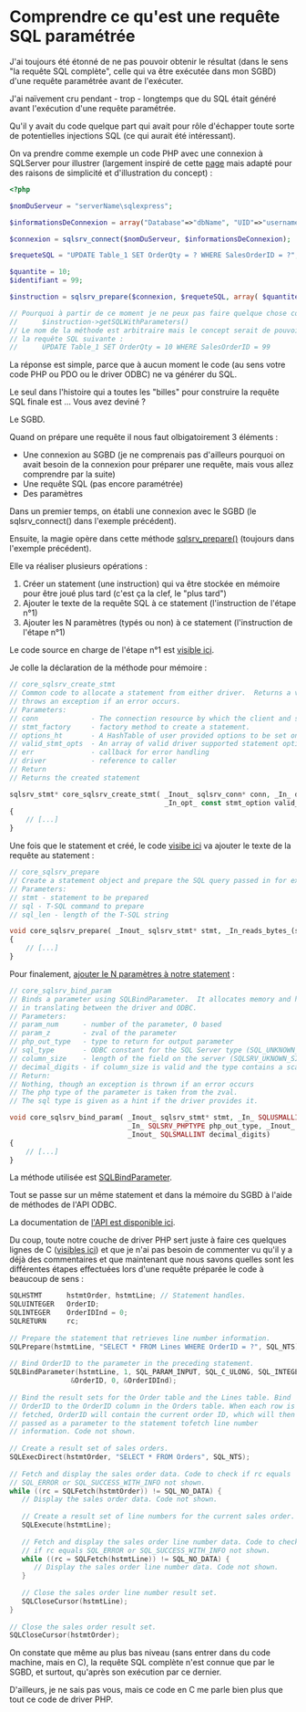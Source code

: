 # Comprendre ce qu'est une requête SQL paramétrée

J'ai toujours été étonné de ne pas pouvoir obtenir le résultat (dans le sens "la requête SQL complète", celle qui va être exécutée dans mon SGBD) d'une requête paramétrée avant de l'exécuter.

J'ai naïvement cru pendant - trop - longtemps que du SQL était généré avant l'exécution d'une requête paramétrée.

Qu'il y avait du code quelque part qui avait pour rôle d'échapper toute sorte de potentielles injections SQL (ce qui aurait été intéressant).

On va prendre comme exemple un code PHP avec une connexion à SQLServer pour illustrer (largement inspiré de cette [page](https://www.php.net/manual/fr/function.sqlsrv-prepare.php#example-2056) mais adapté pour des raisons de simplicité et d'illustration du concept) :

```php
<?php

$nomDuServeur = "serverName\sqlexpress";

$informationsDeConnexion = array("Database"=>"dbName", "UID"=>"username", "PWD"=>"password");

$connexion = sqlsrv_connect($nomDuServeur, $informationsDeConnexion);

$requeteSQL = "UPDATE Table_1 SET OrderQty = ? WHERE SalesOrderID = ?";

$quantite = 10; 
$identifiant = 99;

$instruction = sqlsrv_prepare($connexion, $requeteSQL, array( $quantite, $identifiant));

// Pourquoi à partir de ce moment je ne peux pas faire quelque chose comme ...
//      $instruction->getSQLWithParameters() 
// Le nom de la méthode est arbitraire mais le concept serait de pouvoir obtenir 
// la requête SQL suivante :
//      UPDATE Table_1 SET OrderQty = 10 WHERE SalesOrderID = 99
```

La réponse est simple, parce que à aucun moment le code (au sens votre code PHP ou PDO ou le driver ODBC) ne va générer du SQL.

Le seul dans l'histoire qui a toutes les "billes" pour construire la requête SQL finale est ... Vous avez deviné ?

Le SGBD.

Quand on prépare une requête il nous faut olbigatoirement 3 éléments :

- Une connexion au SGBD (je ne comprenais pas d'ailleurs pourquoi on avait besoin de la connexion pour préparer une requête, mais vous allez comprendre par la suite)
- Une requête SQL (pas encore paramétrée)
- Des paramètres

Dans un premier temps, on établi une connexion avec le SGBD (le sqlsrv_connect() dans l'exemple précédent).

Ensuite, la magie opère dans cette méthode [sqlsrv_prepare()](https://github.com/microsoft/msphpsql/blob/master/source/sqlsrv/conn.cpp#L1085) (toujours dans l'exemple précédent).

Elle va réaliser plusieurs opérations :

1. Créer un statement (une instruction) qui va être stockée en mémoire pour être joué plus tard (c'est ça la clef, le "plus tard")
2. Ajouter le texte de la requête SQL à ce statement (l'instruction de l'étape n°1)
3. Ajouter les N paramètres (typés ou non) à ce statement (l'instruction de l'étape n°1)

Le code source en charge de l'étape n°1 est [visible ici](https://github.com/microsoft/msphpsql/blob/master/source/shared/core_stmt.cpp#L275).

Je colle la déclaration de la méthode pour mémoire :

```php
// core_sqlsrv_create_stmt
// Common code to allocate a statement from either driver.  Returns a valid driver statement object or
// throws an exception if an error occurs.
// Parameters:
// conn             - The connection resource by which the client and server are connected.
// stmt_factory     - factory method to create a statement.
// options_ht       - A HashTable of user provided options to be set on the statement.
// valid_stmt_opts  - An array of valid driver supported statement options.
// err              - callback for error handling
// driver           - reference to caller
// Return
// Returns the created statement

sqlsrv_stmt* core_sqlsrv_create_stmt( _Inout_ sqlsrv_conn* conn, _In_ driver_stmt_factory stmt_factory, _In_opt_ HashTable* options_ht,
                                      _In_opt_ const stmt_option valid_stmt_opts[], _In_ error_callback const err, _In_opt_ void* driver )
{
    // [...]
}
```

Une fois que le statement et créé, le code [visibe ici](https://github.com/microsoft/msphpsql/blob/master/source/shared/core_conn.cpp#L468) va ajouter le texte de la requête au statement :

```php
// core_sqlsrv_prepare
// Create a statement object and prepare the SQL query passed in for execution at a later time.
// Parameters:
// stmt - statement to be prepared
// sql - T-SQL command to prepare
// sql_len - length of the T-SQL string

void core_sqlsrv_prepare( _Inout_ sqlsrv_stmt* stmt, _In_reads_bytes_(sql_len) const char* sql, _In_ SQLLEN sql_len )
{
    // [...]
}
```

Pour finalement, [ajouter le N paramètres à notre statement](https://github.com/microsoft/msphpsql/blob/master/source/shared/core_stmt.cpp#L364) :

```php
// core_sqlsrv_bind_param
// Binds a parameter using SQLBindParameter.  It allocates memory and handles other details
// in translating between the driver and ODBC.
// Parameters:
// param_num      - number of the parameter, 0 based
// param_z        - zval of the parameter
// php_out_type   - type to return for output parameter
// sql_type       - ODBC constant for the SQL Server type (SQL_UNKNOWN_TYPE = 0 means not known, so infer defaults)
// column_size    - length of the field on the server (SQLSRV_UKNOWN_SIZE means not known, so infer defaults)
// decimal_digits - if column_size is valid and the type contains a scale, this contains the scale
// Return:
// Nothing, though an exception is thrown if an error occurs
// The php type of the parameter is taken from the zval.
// The sql type is given as a hint if the driver provides it.

void core_sqlsrv_bind_param( _Inout_ sqlsrv_stmt* stmt, _In_ SQLUSMALLINT param_num, _In_ SQLSMALLINT direction, _Inout_ zval* param_z,
                             _In_ SQLSRV_PHPTYPE php_out_type, _Inout_ SQLSRV_ENCODING encoding, _Inout_ SQLSMALLINT sql_type, _Inout_ SQLULEN column_size,
                             _Inout_ SQLSMALLINT decimal_digits)
{
    // [...]
}
```

La méthode utilisée est [SQLBindParameter](https://learn.microsoft.com/en-us/sql/odbc/reference/syntax/sqlbindparameter-function?view=sql-server-ver16).

Tout se passe sur un même statement et dans la mémoire du SGBD à l'aide de méthodes de l'API ODBC.

La documentation de [l'API est disponible ici](https://learn.microsoft.com/en-us/sql/odbc/reference/syntax/odbc-api-reference?view=sql-server-ver16).

Du coup, toute notre couche de driver PHP sert juste à faire ces quelques lignes de C ([visibles ici](https://learn.microsoft.com/en-us/sql/odbc/reference/develop-app/handles?view=sql-server-ver16)) et que je n'ai pas besoin de commenter vu qu'il y a déjà des commentaires et que maintenant que nous savons quelles sont les différentes étapes effectuées lors d'une requête préparée le code à beaucoup de sens :


```c
SQLHSTMT      hstmtOrder, hstmtLine; // Statement handles.  
SQLUINTEGER   OrderID;  
SQLINTEGER    OrderIDInd = 0;  
SQLRETURN     rc;  
  
// Prepare the statement that retrieves line number information.  
SQLPrepare(hstmtLine, "SELECT * FROM Lines WHERE OrderID = ?", SQL_NTS);  
  
// Bind OrderID to the parameter in the preceding statement.  
SQLBindParameter(hstmtLine, 1, SQL_PARAM_INPUT, SQL_C_ULONG, SQL_INTEGER, 5, 0,  
               &OrderID, 0, &OrderIDInd);  
  
// Bind the result sets for the Order table and the Lines table. Bind  
// OrderID to the OrderID column in the Orders table. When each row is  
// fetched, OrderID will contain the current order ID, which will then be  
// passed as a parameter to the statement tofetch line number  
// information. Code not shown.  
  
// Create a result set of sales orders.  
SQLExecDirect(hstmtOrder, "SELECT * FROM Orders", SQL_NTS);  
  
// Fetch and display the sales order data. Code to check if rc equals  
// SQL_ERROR or SQL_SUCCESS_WITH_INFO not shown.  
while ((rc = SQLFetch(hstmtOrder)) != SQL_NO_DATA) {  
   // Display the sales order data. Code not shown.  
  
   // Create a result set of line numbers for the current sales order.  
   SQLExecute(hstmtLine);  
  
   // Fetch and display the sales order line number data. Code to check  
   // if rc equals SQL_ERROR or SQL_SUCCESS_WITH_INFO not shown.  
   while ((rc = SQLFetch(hstmtLine)) != SQL_NO_DATA) {  
      // Display the sales order line number data. Code not shown.  
   }  
  
   // Close the sales order line number result set.  
   SQLCloseCursor(hstmtLine);  
}  
  
// Close the sales order result set.  
SQLCloseCursor(hstmtOrder);
```

On constate que même au plus bas niveau (sans entrer dans du code machine, mais en C), la requête SQL complète n'est connue que par le SGBD, et surtout, qu'après son exécution par ce dernier.

D'ailleurs, je ne sais pas vous, mais ce code en C me parle bien plus que tout ce code de driver PHP.
